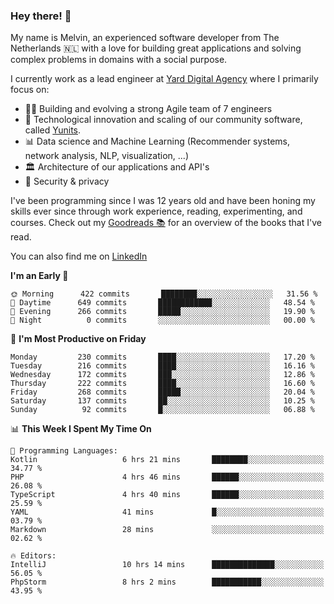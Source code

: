### Hey there! 👋

My name is Melvin, an experienced software developer from The Netherlands 🇳🇱 with a love for building great applications and solving complex problems in domains with a social purpose. 

I currently work as a lead engineer at [Yard Digital Agency](https://github.com/yardinternet) where I primarily focus on:

* 👏🏼 Building and evolving a strong Agile team of 7 engineers
* 🚀 Technological innovation and scaling of our community software, called [Yunits](https://www.yunits.com/).
* 📊 Data science and Machine Learning (Recommender systems, network analysis, NLP, visualization, ...)
* 🏛 Architecture of our applications and API's
* 🔐 Security & privacy

I've been programming since I was 12 years old and have been honing my skills ever since through work experience, reading, experimenting, and courses.
Check out my [Goodreads 📚](https://goodreads.com/melvinkoopmans) for an overview of the books that I've read. 

You can also find me on [LinkedIn](https://www.linkedin.com/in/melvinkoopmans)

<!--START_SECTION:waka-->
**I'm an Early 🐤** 

```text
🌞 Morning      422 commits       ████████░░░░░░░░░░░░░░░░░   31.56 % 
🌆 Daytime      649 commits       ████████████░░░░░░░░░░░░░   48.54 % 
🌃 Evening      266 commits       █████░░░░░░░░░░░░░░░░░░░░   19.90 % 
🌙 Night          0 commits       ░░░░░░░░░░░░░░░░░░░░░░░░░   00.00 % 

```
📅 **I'm Most Productive on Friday** 

```text
Monday         230 commits       ████░░░░░░░░░░░░░░░░░░░░░   17.20 % 
Tuesday        216 commits       ████░░░░░░░░░░░░░░░░░░░░░   16.16 % 
Wednesday      172 commits       ███░░░░░░░░░░░░░░░░░░░░░░   12.86 % 
Thursday       222 commits       ████░░░░░░░░░░░░░░░░░░░░░   16.60 % 
Friday         268 commits       █████░░░░░░░░░░░░░░░░░░░░   20.04 % 
Saturday       137 commits       ██░░░░░░░░░░░░░░░░░░░░░░░   10.25 % 
Sunday          92 commits       █░░░░░░░░░░░░░░░░░░░░░░░░   06.88 % 

```


📊 **This Week I Spent My Time On** 

```text
💬 Programming Languages: 
Kotlin                   6 hrs 21 mins       ████████░░░░░░░░░░░░░░░░░   34.77 % 
PHP                      4 hrs 46 mins       ██████░░░░░░░░░░░░░░░░░░░   26.08 % 
TypeScript               4 hrs 40 mins       ██████░░░░░░░░░░░░░░░░░░░   25.59 % 
YAML                     41 mins             █░░░░░░░░░░░░░░░░░░░░░░░░   03.79 % 
Markdown                 28 mins             ░░░░░░░░░░░░░░░░░░░░░░░░░   02.62 % 

🔥 Editors: 
IntelliJ                 10 hrs 14 mins      ██████████████░░░░░░░░░░░   56.05 % 
PhpStorm                 8 hrs 2 mins        ███████████░░░░░░░░░░░░░░   43.95 % 

```


<!--END_SECTION:waka-->
